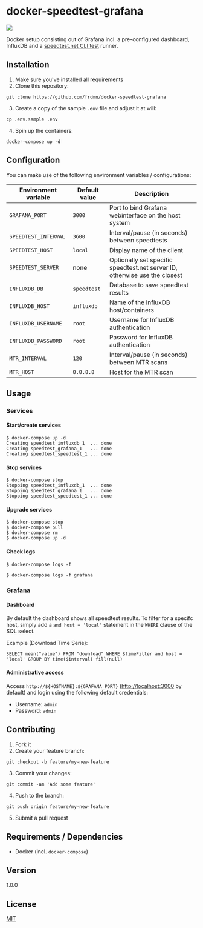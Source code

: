 # docker-speedtest-grafana

![](https://i.imgur.com/cvfhIDH.png)

Docker setup consisting out of Grafana incl. a pre-configured dashboard, InfluxDB and a [speedtest.net CLI test](https://www.speedtest.net/apps/cli) runner.

## Installation

1. Make sure you've installed all requirements
2. Clone this repository:

```shell
git clone https://github.com/frdmn/docker-speedtest-grafana
```

3. Create a copy of the sample `.env` file and adjust it at will:

```shell
cp .env.sample .env
```

4. Spin up the containers:

```shell
docker-compose up -d
```

## Configuration

You can make use of the following environment variables / configurations:

| Environment variable | Default value | Description                                                                
|----------------------|---------------|----------------------------------------------------------------------------|
| `GRAFANA_PORT` | `3000`        | Port to bind Grafana webinterface on the host system                       |
| `SPEEDTEST_INTERVAL` | `3600`        | Interval/pause (in seconds) between speedtests                             |
| `SPEEDTEST_HOST` | `local`       | Display name of the client                                                 |
| `SPEEDTEST_SERVER` | none          | Optionally set specific speedtest.net server ID, otherwise use the closest |
| `INFLUXDB_DB` | `speedtest`   | Database to save speedtest results                                         |
| `INFLUXDB_HOST` | `influxdb`    | Name of the InfluxDB host/containers                                       |
| `INFLUXDB_USERNAME` | `root`        | Username for InfluxDB authentication                                       |
| `INFLUXDB_PASSWORD` | `root`        | Password for InfluxDB authentication                                       |
| `MTR_INTERVAL` | `120`         | Interval/pause (in seconds) between MTR scans                              |
| `MTR_HOST` | `8.8.8.8`     | Host for the MTR scan                                                      |

## Usage

### Services

#### Start/create services


```shell
$ docker-compose up -d
Creating speedtest_influxdb_1  ... done
Creating speedtest_grafana_1   ... done
Creating speedtest_speedtest_1 ... done
```

#### Stop services

```shell
$ docker-compose stop
Stopping speedtest_influxdb_1  ... done
Stopping speedtest_grafana_1   ... done
Stopping speedtest_speedtest_1 ... done
```

#### Upgrade services

```shell
$ docker-compose stop
$ docker-compose pull
$ docker-compose rm
$ docker-compose up -d
```

#### Check logs

```shell
$ docker-compose logs -f
```

```shell
$ docker-compose logs -f grafana
```

### Grafana

#### Dashboard

By default the dashboard shows all speedtest results. To filter for a specifc host, simply add a `and host = 'local'` statement in the `WHERE` clause of the SQL select.

Example (Download Time Serie):

```
SELECT mean("value") FROM "download" WHERE $timeFilter and host = 'local' GROUP BY time($interval) fill(null)
```

#### Administrative access

Access `http://${HOSTNAME}:${GRAFANA_PORT}` ([http://localhost:3000](`http://localhost:3000`) by default) and login using the following default credentials:

* Username: `admin`
* Password: `admin`

## Contributing

1. Fork it
2. Create your feature branch:

```shell
git checkout -b feature/my-new-feature
```

3. Commit your changes:

```shell
git commit -am 'Add some feature'
```

4. Push to the branch:

```shell
git push origin feature/my-new-feature
```

5. Submit a pull request

## Requirements / Dependencies

* Docker (incl. `docker-compose`)

## Version

1.0.0

## License

[MIT](LICENSE)
